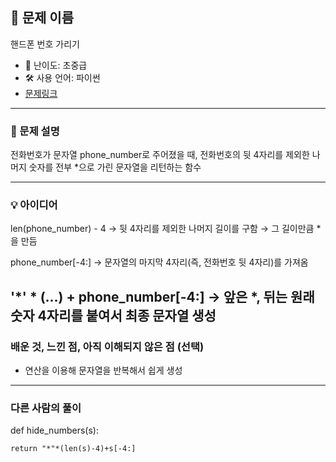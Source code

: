 ## 📘 문제 이름

핸드폰 번호 가리기


- 🧩 난이도: 초중급
- 🛠 사용 언어: 파이썬
- [문제링크](https://school.programmers.co.kr/learn/courses/30/lessons/12948)

---

### 🧠 문제 설명

전화번호가 문자열 phone_number로 주어졌을 때, 전화번호의 뒷 4자리를 제외한 나머지 숫자를 전부 *으로 가린 문자열을 리턴하는 함수

---

### 💡 아이디어

len(phone_number) - 4
→ 뒷 4자리를 제외한 나머지 길이를 구함
→ 그 길이만큼 *을 만듬

phone_number[-4:]
→ 문자열의 마지막 4자리(즉, 전화번호 뒷 4자리)를 가져옴

'*' * (...) + phone_number[-4:]
→ 앞은 *, 뒤는 원래 숫자 4자리를 붙여서 최종 문자열 생성
---

### 배운 것, 느낀 점, 아직 이해되지 않은 점 (선택)

* 연산을 이용해 문자열을 반복해서 쉽게 생성
---

### 다른 사람의 풀이
def hide_numbers(s):


    return "*"*(len(s)-4)+s[-4:]